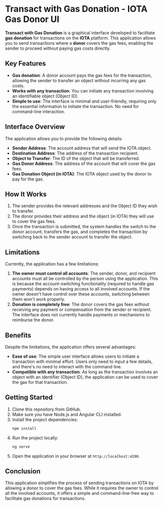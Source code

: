 # Transact with Gas Donation - IOTA Gas Donor UI

**Transact with Gas Donation** is a graphical interface developed to facilitate **gas donation** for transactions on the **IOTA** platform. This application allows you to send transactions where a **donor** covers the gas fees, enabling the sender to proceed without paying gas costs directly.

## Key Features

- **Gas donation**: A donor account pays the gas fees for the transaction, allowing the sender to transfer an object without incurring any gas costs.
- **Works with any transaction**: You can initiate any transaction involving an identifiable object (Object ID).
- **Simple to use**: The interface is minimal and user-friendly, requiring only the essential information to initiate the transaction. No need for command-line interaction.

## Interface Overview

The application allows you to provide the following details:

- **Sender Address**: The account address that will send the IOTA object.
- **Destination Address**: The address of the transaction recipient.
- **Object to Transfer**: The ID of the object that will be transferred.
- **Gas Doner Address**: The address of the account that will cover the gas fees.
- **Gas Donation Object (in IOTA)**: The IOTA object used by the donor to pay for the gas.

## How It Works

1. The sender provides the relevant addresses and the Object ID they wish to transfer.
2. The donor provides their address and the object (in IOTA) they will use to cover the gas fees.
3. Once the transaction is submitted, the system handles the switch to the donor account, transfers the gas, and completes the transaction by switching back to the sender account to transfer the object.

## Limitations

Currently, the application has a few limitations:

1. **The owner must control all accounts**: The sender, donor, and recipient accounts must all be controlled by the person using the application. This is because the account-switching functionality (required to handle gas payments) depends on having access to all involved accounts. If the owner doesn't have control over these accounts, switching between them won't work properly.
2. **Donation is completely free**: The donor covers the gas fees without receiving any payment or compensation from the sender or recipient. The interface does not currently handle payments or mechanisms to reimburse the donor.

## Benefits

Despite the limitations, the application offers several advantages:

- **Ease of use**: The simple user interface allows users to initiate a transaction with minimal effort. Users only need to input a few details, and there's no need to interact with the command line.
- **Compatible with any transaction**: As long as the transaction involves an object with an identifier (Object ID), the application can be used to cover the gas for that transaction.

## Getting Started

1. Clone this repository from GitHub.
2. Make sure you have Node.js and Angular CLI installed.
3. Install the project dependencies:
    ```bash
    npm install
    ```
4. Run the project locally:
    ```bash
    ng serve
    ```
5. Open the application in your browser at `http://localhost:4200`.

## Conclusion

This application simplifies the process of sending transactions on IOTA by allowing a donor to cover the gas fees. While it requires the owner to control all the involved accounts, it offers a simple and command-line-free way to facilitate gas donations for transactions.
